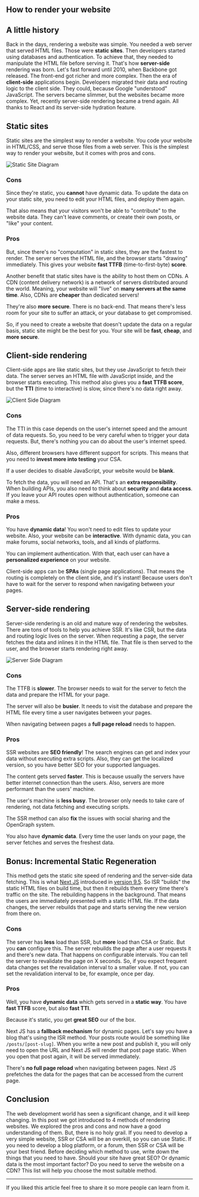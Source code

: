 ## How to render your website

## A little history

Back in the days, rendering a website was simple. You needed a web server that served HTML files. Those were **static sites**. Then developers started using databases and authentication. To achieve that, they needed to manipulate the HTML file before serving it. That's how **server-side** rendering was born. Let's fast forward until 2010, when Backbone got released. The front-end got richer and more complex. Then the era of **client-side** applications begin. Developers migrated their data and routing logic to the client side. They could, because Google "understood" JavaScript. The servers became slimmer, but the websites became more complex. Yet, recently server-side rendering became a trend again. All thanks to React and its server-side hydration feature.

## Static sites

Static sites are the simplest way to render a website. You code your website in HTML/CSS, and serve those files from a web server. This is the simplest way to render your website, but it comes with pros and cons.


![Static Site Diagram](https://cdn.hashnode.com/res/hashnode/image/upload/v1599911023781/_11mpV_GL.png)

### Cons

Since they're static, you **cannot** have dynamic data. To update the data on your static site, you need to edit your HTML files, and deploy them again.

That also means that your visitors won't be able to "contribute" to the website data. They can't leave comments, or create their own posts, or "like" your content.

### Pros

But, since there's no "computation" in static sites, they are the fastest to render. The server serves the HTML file, and the browser starts "drawing" immediately. This gives your website **fast TTFB** (time-to-first-byte) **score**.

Another benefit that static sites have is the ability to host them on CDNs. A CDN (content delivery network) is a network of servers distributed around the world. Meaning, your website will "live" on **many servers at the same time**. Also, CDNs are **cheaper** than dedicated servers!

They're also **more secure**. There is no back-end. That means there's less room for your site to suffer an attack, or your database to get compromised.

So, if you need to create a website that doesn't update the data on a regular basis, static site might be the best for you. Your site will be **fast**, **cheap**, and **more secure**.

## Client-side rendering

Client-side apps are like static sites, but they use JavaScript to fetch their data. The server serves an HTML file with JavaScript inside, and the browser starts executing. This method also gives you a **fast TTFB score**, but the **TTI** (time to interactive) is slow, since there's no data right away.

![Client Side Diagram](https://cdn.hashnode.com/res/hashnode/image/upload/v1599911729267/IA0khVN4z.png)

### Cons

The TTI in this case depends on the user's internet speed and the amount of data requests. So, you need to be very careful when to trigger your data requests. But, there's nothing you can do about the user's internet speed.

Also, different browsers have different support for scripts. This means that you need to **invest more into testing** your CSA.

If a user decides to disable JavaScript, your website would be **blank**.

To fetch the data, you will need an API. That's an **extra responsibility**. When building APIs, you also need to think about **security** and **data access**. If you leave your API routes open without authentication, someone can make a mess.

### Pros

You have **dynamic data**! You won't need to edit files to update your website. Also, your website can be **interactive**. With dynamic data, you can make forums, social networks, tools, and all kinds of platforms.

You can implement authentication. With that, each user can have a **personalized experience** on your website.

Client-side apps can be **SPAs** (single page applications). That means the routing is completely on the client side, and it's instant! Because users don't have to wait for the server to respond when navigating between your pages.

## Server-side rendering

Server-side rendering is an old and mature way of rendering the websites. There are tons of tools to help you achieve SSR. It's like CSR, but the data and routing logic lives on the server. When requesting a page, the server fetches the data and inlines it in the HTML file. That file is then served to the user, and the browser starts rendering right away.

![Server Side Diagram](https://cdn.hashnode.com/res/hashnode/image/upload/v1599912119788/UgnjWZ4s-.png)

### Cons

The TTFB is **slower**. The browser needs to wait for the server to fetch the data and prepare the HTML for your page.

The server will also be **busier**. It needs to visit the database and prepare the HTML file every time a user navigates between your pages.

When navigating between pages a **full page reload** needs to happen.

### **Pros**

SSR websites are **SEO friendly**! The search engines can get and index your data without executing extra scripts. Also, they can get the localized version, so you have better SEO for your supported languages.

The content gets served **faster**. This is because usually the servers have better internet connection than the users. Also, servers are more performant than the users' machine.

The user's machine is **less busy**. The browser only needs to take care of rendering, not data fetching and executing scripts.

The SSR method can also **fix** the issues with social sharing and the OpenGraph system.

You also have **dynamic data**. Every time the user lands on your page, the server fetches and serves the freshest data.

## Bonus: Incremental Static Regeneration

This method gets the static site speed of rendering and the server-side data fetching. This is what [Next JS](https://nextjs.org/) introduced in [version 9.5](https://nextjs.org/blog/next-9-5#stable-incremental-static-regeneration). So ISR "builds" the static HTML files on build time, but then it rebuilds them every time there's traffic on the site. The rebuilding happens in the background. That means the users are immediately presented with a static HTML file. If the data changes, the server rebuilds that page and starts serving the new version from there on.

### Cons

The server has **less** load than SSR, but **more** load than CSA or Static. But you **can** configure this. The server rebuilds the page after a user requests it and there's new data. That happens on configurable intervals. You can tell the server to revalidate the page on X seconds. So, if you expect frequent data changes set the revalidation interval to a smaller value. If not, you can set the revalidation interval to be, for example, once per day.

### Pros

Well, you have **dynamic data** which gets served in a **static way**. You have **fast TTFB** score, but also **fast TTI**.

Because it's static, you get **great SEO** our of the box.

Next JS has a **fallback mechanism** for dynamic pages. Let's say you have a blog that's using the ISR method. Your posts route would be something like `/posts/[post-slug]`. When you write a new post and publish it, you will only need to open the URL and Next JS will render that post page static. When you open that post again, it will be served immediately.

There's **no full page reload** when navigating between pages. Next JS prefetches the data for the pages that can be accessed from the current page.

## Conclusion

The web development world has seen a significant change, and it will keep changing. In this post we got introduced to 4 methods of rendering websites. We explored the pros and cons and now have a good understanding of them. But, there is no holy grail. If you need to develop a very simple website, SSR or CSA will be an overkill, so you can use Static. If you need to develop a blog platform, or a forum, then SSR or CSA will be your best friend. Before deciding which method to use, write down the things that you need to have. Should your site have great SEO? Or dynamic data is the most important factor? Do you need to serve the website on a CDN? This list will help you choose the most suitable method.

---

> 
If you liked this article feel free to share it so more people can learn from it. 